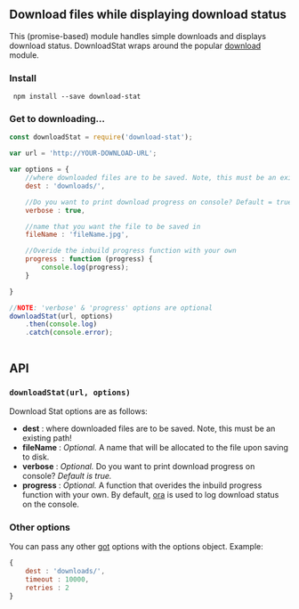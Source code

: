 ## Download files while displaying download status

This (promise-based) module handles simple downloads and displays download status. DownloadStat wraps around the popular [download](https://www.npmjs.com/package/download) module.


### Install
 ``` npm install --save download-stat```

### Get to downloading...
```javascript
const downloadStat = require('download-stat');

var url = 'http://YOUR-DOWNLOAD-URL';

var options = {
    //where downloaded files are to be saved. Note, this must be an existing path!
    dest : 'downloads/',

    //Do you want to print download progress on console? Default = true
    verbose : true,

    //name that you want the file to be saved in
    fileName : 'fileName.jpg',

    //Overide the inbuild progress function with your own
    progress : function (progress) {
        console.log(progress);
    }

}

//NOTE: 'verbose' & 'progress' options are optional
downloadStat(url, options)
    .then(console.log)
    .catch(console.error);
    
```

## API

### ```downloadStat(url, options)```

Download Stat options are as follows:
- **dest** : where downloaded files are to be saved. Note, this must be an existing path!
- **fileName** : *Optional.* A name that will be allocated to the file upon saving to disk. 
- **verbose** : *Optional.* Do you want to print download progress on console? *Default is true.*
- **progress** : *Optional.* A function that overides the inbuild progress function with your own. By default, [ora](https://www.npmjs.com/package/ora) is used to log download status on the console.

### Other options
You can pass any other [got](https://www.npmjs.com/package/got) options with the options object. Example:

```javascript
{
    dest : 'downloads/',
    timeout : 10000,
    retries : 2
}
```










